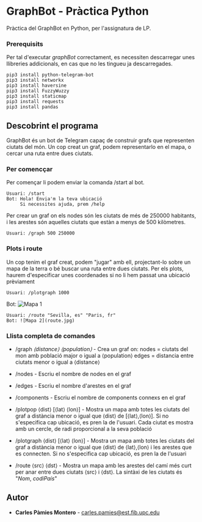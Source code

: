 # GraphBot - Pràctica Python

Pràctica del GraphBot en Python, per l'assignatura de LP.

### Prerequisits

Per tal d'executar _graphBot_ correctament, es necessiten descarregar unes llibreries addicionals, en cas que no les tingueu ja descarregades.

```
pip3 install python-telegram-bot
pip3 install networkx
pip3 install haversine
pip3 install FuzzyWuzzy
pip3 install staticmap
pip3 install requests
pip3 install pandas
```

## Descobrint el programa

GraphBot és un bot de Telegram capaç de construir grafs que representen ciutats del món. Un cop creat un graf, podem representarlo en el mapa, o cercar una ruta entre dues ciutats.

### Per comencçar

Per començar li podem enviar la comanda /start al bot.

```
Usuari: /start
Bot: Hola! Envia'm la teva ubicació
     Si necessites ajuda, prem /help
```

Per crear un graf on els nodes són les ciutats de més de 250000 habitants, i les arestes són aquelles ciutats que estàn a menys de 500 kilòmetres.

```
Usuari: /graph 500 250000
```

### Plots i route

Un cop tenim el graf creat, podem "jugar" amb ell, projectant-lo sobre un mapa de la terra o bé buscar una ruta entre dues ciutats. Per els plots, haurem d'especificar unes coordenades si no li hem passat una ubicació prèviament

```
Usuari: /plotgraph 1000
```
Bot: ![Mapa 1](https://i.imgur.com/4eDFWyW.jpg)

```
Usuari: /route "Sevilla, es" "Paris, fr"
Bot: ![Mapa 2](route.jpg)
```

### Llista completa de comandes
- /graph _⟨distance⟩ ⟨population⟩_  -  Crea un graf on:
nodes = ciutats del mon amb població major o igual a   ⟨population⟩
edges = distancia entre ciutats menor o igual a ⟨distance⟩

- /nodes - Escriu el nombre de nodes en el graf

- /edges - Escriu el nombre d'arestes en el graf

- /components - Escriu el nombre de components connexs en el graf

- /plotpop ⟨dist⟩ [⟨lat⟩ ⟨lon⟩] - Mostra un mapa amb totes les ciutats del graf a distància menor o igual que ⟨dist⟩ de [⟨lat⟩,⟨lon⟩]. Si no s'especifica cap ubicació, es pren la de l'usuari.  Cada ciutat es mostra amb un cercle, de radi proporcional a la seva població

- /plotgraph ⟨dist⟩ [⟨lat⟩ ⟨lon⟩] - Mostra un mapa amb totes les ciutats del graf a distància menor o igual que ⟨dist⟩ de ⟨lat⟩,⟨lon⟩ i les arestes que es connecten. Si no s'especifica cap ubicació, es pren la de l'usuari

- /route ⟨src⟩ ⟨dst⟩ - Mostra un mapa amb les arestes del camí més curt per anar entre dues ciutats ⟨src⟩ i ⟨dst⟩. La sintàxi de les ciutats és "_Nom_, _codiPaís_"




## Autor

* **Carles Pàmies Montero** - carles.pamies@est.fib.upc.edu


